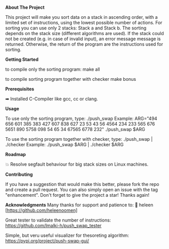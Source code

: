 **About The Project**

This project will make you sort data on a stack in ascending order, with a limited set of instructions, using the lowest possible number of actions. For sorting you can use only 2 stacks: Stack a and Stack b. The sorting depends on the stack size (different algorithms are used).
If the stack could not be created (e.g. in case of invalid input), an error message message is returned.
Otherwise, the return of the program are the instructions used for sorting.


**Getting Started**

to compile only the sorting program:
  make all

to compile sorting program together with checker
  make bonus


**Prerequisites**

➡ Installed C-Compiler like gcc, cc or clang.


**Usage**

To use only the sorting program, type:
  ./push_swap <numbers>
Example:
  ARG="494 656 601 385 383 427 607 838 627 23 53 43 56 4564 234 233 565 676 5651 890 5758 098 54 65 34 67565 6778 232"
  ./push_swap $ARG
  
To use the sorting program together with checker, type:
  ./push_swap <numbers> | ./checker <numbers>
Example:
  ./push_swap $ARG | ./checker $ARG
  

**Roadmap**

:boom: Resolve segfault behaviour for big stack sizes on Linux machines.

  
**Contributing**

If you have a suggestion that would make this better, please fork the repo and create a pull request. You can also simply open an issue with the tag "enhancement". Don't forget to give the project a star! Thanks again!

  
**Acknowledgments**
Many thanks for support and patience to:
  :heart_decoration: heleen [https://github.com/heleenoomen]

Great tester to validate the number of instructions:
  https://github.com/lmalki-h/push_swap_tester

Simple, but veru useful visualizer for thesoreting algorithm:
  https://pypi.org/project/push-swap-gui/

